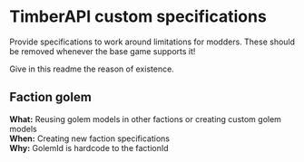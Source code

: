 # TimberAPI custom specifications
Provide specifications to work around limitations for modders. These should be removed whenever the base game supports it!
  
Give in this readme the reason of existence.

## Faction golem
**What:** Reusing golem models in other factions or creating custom golem models  
**When:** Creating new faction specifications  
**Why:** GolemId is hardcode to the factionId
